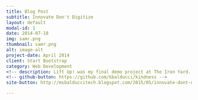 ```yaml
---
title: Blog Post
subtitle: Innovate Don't Digitize
layout: default
modal-id: 1
date: 2014-07-18
img: samr.png
thumbnail: samr.png
alt: image-alt
project-date: April 2014
client: Start Bootstrap
category: Web Development
<!-- description: Lift Up! was my final demo project at The Iron Yard. Users can learn about volunteer opportunities in their area and get ideas for random acts of kindness (RAKS). Users can also add ideas and create to-do lists for volunteering and RAKs. -->
<!-- github-button: https://github.com/kbalducci/kindness -->
site-button: http://msbalduccitech.blogspot.com/2015/05/innovate-dont-digitize.html

---
```

